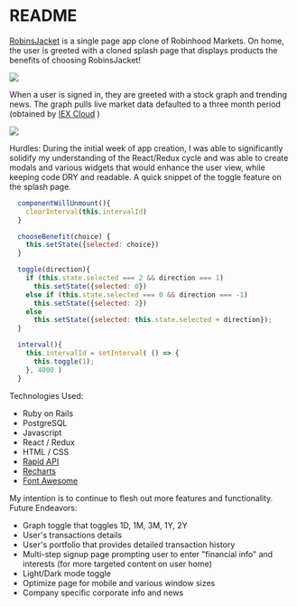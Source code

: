 # README

<a href="https://robins-jacket.herokuapp.com/#/">RobinsJacket</a> is a single page app clone of Robinhood Markets. On home, the user is greeted with a cloned splash page that displays products the benefits of choosing RobinsJacket!

![](https://media.giphy.com/media/utoJg2CkN9HD1j3FJQ/giphy.gif)

When a user is signed in, they are greeted with a stock graph and trending news. The graph pulls live market data defaulted to a three month period (obtained by <a href="https://iexcloud.io/">IEX Cloud</a> )

![](https://media.giphy.com/media/OeEowxRxHvQCfd7gln/giphy.gif)


Hurdles:
During the initial week of app creation, I was able to significantly solidify my understanding of the React/Redux cycle and was able to create modals and various widgets that would enhance the user view, while keeping code DRY and readable. A quick snippet of the toggle feature on the splash page.

```Javascript
  componentWillUnmount(){
    clearInterval(this.intervalId)
  }

  chooseBenefit(choice) {
    this.setState({selected: choice})
  }

  toggle(direction){
    if (this.state.selected === 2 && direction === 1)
      this.setState({selected: 0})
    else if (this.state.selected === 0 && direction === -1)
      this.setState({selected: 2})
    else
      this.setState({selected: this.state.selected + direction});
  }

  interval(){ 
    this.intervalId = setInterval( () => {
      this.toggle(1);
    }, 4000 )
  }
  ```


Technologies Used:
- Ruby on Rails
- PostgreSQL
- Javascript
- React / Redux
- HTML / CSS
- <a href="https://rapidapi.com">Rapid API</a>
- <a href="https://recharts.org/en-US/">Recharts</a>
- <a href="https://fontawesome.com/">Font Awesome</a>


My intention is to continue to flesh out more features and functionality.
Future Endeavors:
- Graph toggle that toggles 1D, 1M, 3M, 1Y, 2Y
- User's transactions details
- User's portfolio that provides detailed transaction history
- Multi-step signup page prompting user to enter "financial info" and interests (for more targeted content on user home)
- Light/Dark mode toggle
- Optimize page for mobile and various window sizes
- Company specific corporate info and news
